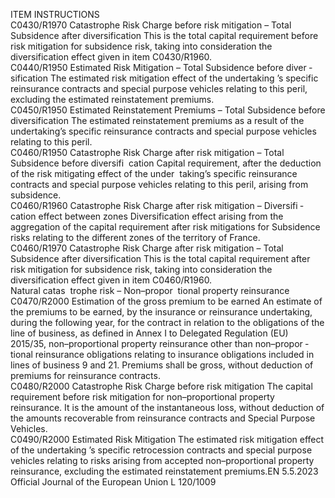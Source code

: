  
ITEM  INSTRUCTIONS  
C0430/R1970  Catastrophe Risk Charge 
before risk mitigation – Total 
Subsidence after diversification  This is the total capital requirement before risk mitigation for subsidence risk, 
taking into consideration the diversification effect given in item C0430/R1960.  
C0440/R1950  Estimated Risk Mitigation – 
Total Subsidence before diver ­
sification  The estimated risk mitigation effect of the undertaking ’s specific reinsurance 
contracts and special purpose vehicles relating to this peril, excluding the 
estimated reinstatement premiums.  
C0450/R1950  Estimated Reinstatement 
Premiums – Total Subsidence 
before diversification  The estimated reinstatement premiums as a result of the undertaking’s specific 
reinsurance contracts and special purpose vehicles relating to this peril.  
C0460/R1950  Catastrophe Risk Charge after 
risk mitigation – Total 
Subsidence before diversifi ­
cation  Capital requirement, after the deduction of the risk mitigating effect of the under ­
taking’s specific reinsurance contracts and special purpose vehicles relating to this 
peril, arising from subsidence.  
C0460/R1960  Catastrophe Risk Charge after 
risk mitigation – Diversifi ­
cation effect between zones  Diversification effect arising from the aggregation of the capital requirement after 
risk mitigations for Subsidence risks relating to the different zones of the territory 
of France.  
C0460/R1970  Catastrophe Risk Charge after 
risk mitigation – Total 
Subsidence after diversification  This is the total capital requirement after risk mitigation for subsidence risk, 
taking into consideration the diversification effect given in item C0460/R1960.  
Natural catas ­
trophe risk – 
Non–propor ­
tional property 
reinsurance  
C0470/R2000  Estimation of the gross 
premium to be earned  An estimate of the premiums to be earned, by the insurance or reinsurance 
undertaking, during the following year, for the contract in relation to the 
obligations of the line of business, as defined in Annex I to Delegated Regulation 
(EU) 2015/35, non–proportional property reinsurance other than non–propor ­
tional reinsurance obligations relating to insurance obligations included in lines 
of business 9 and 21. 
Premiums shall be gross, without deduction of premiums for reinsurance 
contracts.  
C0480/R2000  Catastrophe Risk Charge 
before risk mitigation  The capital requirement before risk mitigation for non–proportional property 
reinsurance. It is the amount of the instantaneous loss, without deduction of 
the amounts recoverable from reinsurance contracts and Special Purpose Vehicles.  
C0490/R2000  Estimated Risk Mitigation  The estimated risk mitigation effect of the undertaking ’s specific retrocession 
contracts and special purpose vehicles relating to risks arising from accepted 
non–proportional property reinsurance, excluding the estimated reinstatement 
premiums.EN  5.5.2023 Official Journal of the European Union L 120/1009